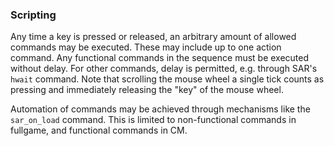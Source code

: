### Scripting

Any time a key is pressed or released, an arbitrary amount of allowed commands may be
executed. These may include up to one action command. Any functional commands in the
sequence must be executed without delay. For other commands, delay is permitted, e.g.
through SAR's `hwait` command. Note that scrolling the mouse wheel a single tick
counts as pressing and immediately releasing the "key" of the mouse wheel.

Automation of commands may be achieved through mechanisms like the `sar_on_load`
command. This is limited to non-functional commands in fullgame, and functional commands in CM.
